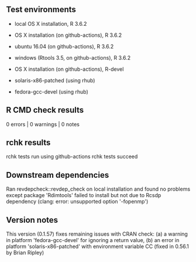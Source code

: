 ## Test environments
* local OS X installation, R 3.6.2
* OS X installation (on github-actions), R 3.6.2
* ubuntu 16.04 (on github-actions), R 3.6.2
* windows (Rtools 3.5, on github-actions), R 3.6.2
* OS X installation (on github-actions), R-devel 

* solaris-x86-patched (using rhub)
* fedora-gcc-devel (using rhub)

## R CMD check results

0 errors | 0 warnings | 0 notes

## rchk results

rchk tests run using github-actions
rchk tests succeed  

## Downstream dependencies

Ran revdepcheck::revdep_check on local installation and found no problems except package 'Rdimtools' failed to install but not due to Rcsdp dependency (clang: error: unsupported option '-fopenmp')

## Version notes

This version (0.1.57) fixes remaining issues with CRAN check: (a) a warning in platform 'fedora-gcc-devel' for ignoring a return value, (b) an error in platform 'solaris-x86-patched' with environment variable CC (fixed in 0.56.1 by Brian Ripley)

